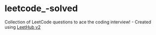 # leetcode_-solved
Collection of LeetCode questions to ace the coding interview! - Created using [LeetHub v2](https://github.com/arunbhardwaj/LeetHub-2.0)
